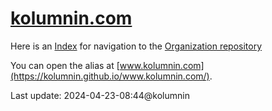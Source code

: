 # [kolumnin.com](https://github.com/kolumnin/kolumnin.com)

Here is an [Index](https://kolumnin.github.io/kolumnin.com)
for navigation to the
[Organization repository](https://github.com/kolumnin-com) 

You can open the alias at [www.kolumnin.com](https://kolumnin.github.io/www.kolumnin.com/).


Last update: 2024-04-23-08:44@kolumnin
